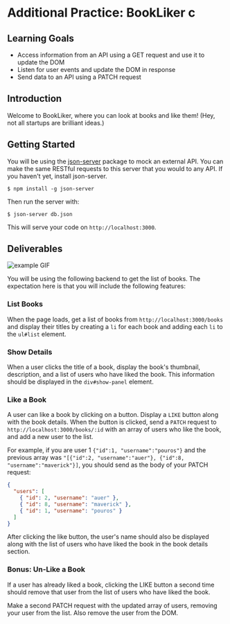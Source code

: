 # Additional Practice: BookLiker c

## Learning Goals

- Access information from an API using a GET request and use it to update the
  DOM
- Listen for user events and update the DOM in response
- Send data to an API using a PATCH request

## Introduction

Welcome to BookLiker, where you can look at books and like them! (Hey, not all
startups are brilliant ideas.)

## Getting Started

You will be using the [json-server][] package to mock an external API. You can
make the same RESTful requests to this server that you would to any API. If you
haven't yet, install json-server.

```console
$ npm install -g json-server
```

Then run the server with:

```console
$ json-server db.json
```

This will serve your code on `http://localhost:3000`.

[json-server]: https://github.com/typicode/json-server

## Deliverables

![example GIF](http://curriculum-content.s3.amazonaws.com/module-3/bookliker-example.gif)

You will be using the following backend to get the list of books. The
expectation here is that you will include the following features:

### List Books

When the page loads, get a list of books from `http://localhost:3000/books` and
display their titles by creating a `li` for each book and adding each `li` to
the `ul#list` element.

### Show Details

When a user clicks the title of a book, display the book's thumbnail, description,
and a list of users who have liked the book. This information should be displayed in
the `div#show-panel` element.

### Like a Book

A user can like a book by clicking on a button. Display a `LIKE` button along
with the book details. When the button is clicked, send a `PATCH` request to
`http://localhost:3000/books/:id` with an array of users who like the book,
and add a new user to the list.

For example, if you are user 1 `{"id":1, "username":"pouros"}` and the previous
array was `"[{"id":2, "username":"auer"}, {"id":8, "username":"maverick"}]`, you
should send as the body of your PATCH request:

```json
{
  "users": [
    { "id": 2, "username": "auer" },
    { "id": 8, "username": "maverick" },
    { "id": 1, "username": "pouros" }
  ]
}
```

After clicking the like button, the user's name should also be displayed along
with the list of users who have liked the book in the book details section.

### Bonus: Un-Like a Book

If a user has already liked a book, clicking the LIKE button a second time
should remove that user from the list of users who have liked the book.

Make a second PATCH request with the updated array of users, removing your user
from the list. Also remove the user from the DOM.
